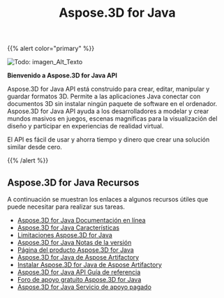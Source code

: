 ﻿---
title: Aspose.3D for Java
description: Aspose.3D for Java API está construido para crear, editar, manipular y guardar formatos 3D. Permite a las aplicaciones Java conectar con documentos 3D sin instalar ningún paquete de software en el ordenador.
type: docs
weight: 20
url: /es/java/
is_root: true
---
{{% alert color="primary" %}}

![Todo: imagen_Alt_Texto](home_1)

**Bienvenido a Aspose.3D for Java API**

Aspose.3D for Java API está construido para crear, editar, manipular y guardar formatos 3D. Permite a las aplicaciones Java conectar con documentos 3D sin instalar ningún paquete de software en el ordenador. Aspose.3D for Java API ayuda a los desarrolladores a modelar y crear mundos masivos en juegos, escenas magníficas para la visualización del diseño y participar en experiencias de realidad virtual.

El API es fácil de usar y ahorra tiempo y dinero que crear una solución similar desde cero.

{{% /alert %}}


## **Aspose.3D for Java Recursos**
A continuación se muestran los enlaces a algunos recursos útiles que puede necesitar para realizar sus tareas.

- [Aspose.3D for Java Documentación en línea](/3d/es/java/)
- [Aspose.3D for Java Características](/3d/es/java/product-overview/#productoverview-richfeatures)
- [Limitaciones Aspose.3D for Java](/3d/es/java/installation/#installation-systemrequirements)
- [Aspose.3D for Java Notas de la versión](https://releases.aspose.com/es/3d/java/release-notes/)
- [Página del producto Aspose.3D for Java](https://products.aspose.com/3d/java)
- [Aspose.3D for Java de Aspose Artifactory](https://releases.aspose.com/java/repo/com/aspose/aspose-3d/)
- [Instalar Aspose.3D for Java de Aspose Artifactory](/3d/es/java/installation/)
- [Aspose.3D for Java API Guía de referencia](https://reference.aspose.com/3d/java)
- [Foro de apoyo gratuito Aspose.3D for Java](https://forum.aspose.com/c/3d)
- [Aspose.3D for Java Servicio de apoyo pagado](https://helpdesk.aspose.com/)
